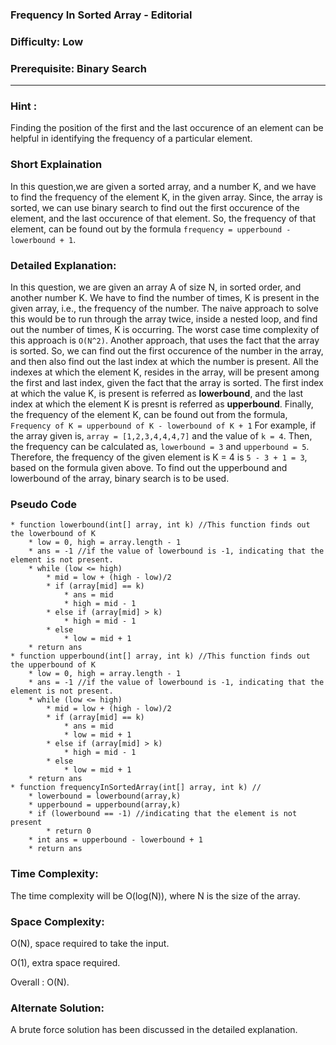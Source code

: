 ### **Frequency In Sorted Array - Editorial**
### **Difficulty**: Low
### **Prerequisite: Binary Search**
---
### **Hint** :
Finding the position of the first and the last occurence of an element can be helpful in identifying the frequency of a particular element. 
### **Short Explaination**
In this question,we are given a sorted array, and a number K, and we have to find the frequency of the element K, in the given array. Since, the array is sorted, we can use binary search to find out the first occurence of the element, and the last occurence of that element. So, the frequency of that element, can be found out by the formula
`frequency = upperbound - lowerbound + 1`.
### **Detailed Explanation**:
In this question, we are given an array A of size N, in sorted order, and another number K. We have to find the number of times, K is present in the given array, i.e., the frequency of the number. The naive approach to solve this would be to run through the array twice, inside a nested loop, and find out the number of times, K is occurring. The worst case time complexity of this approach is `O(N^2)`. 
Another approach, that uses the fact that the array is sorted. So, we can find out the first occurence of the number in the array, and then also find out the last index at which the number is present. All the indexes at which the element K, resides in the array, will be present among  the first and last index, given the fact that the array is sorted. The first index at which the value K, is present is referred as __lowerbound__, and the last index at which the element K is presnt is referred as __upperbound__. Finally, the frequency of the element K, can be found out from the formula,
			`Frequency of K = upperbound of K - lowerbound of K + 1`
For example, if the array given is, `array = [1,2,3,4,4,4,7]` and the value of `k = 4`. Then, the frequency can be calculated as,
`lowerbound = 3` and `upperbound = 5`. Therefore, the frequency of the given element is K = 4 is `5 - 3 + 1 = 3`, based on the formula given above. 
To find out the upperbound and lowerbound of the array, binary search is to be used.
### **Pseudo Code**
	* function lowerbound(int[] array, int k) //This function finds out the lowerbound of K
		* low = 0, high = array.length - 1
		* ans = -1 //if the value of lowerbound is -1, indicating that the element is not present.
		* while (low <= high)
			* mid = low + (high - low)/2
			* if (array[mid] == k)
				* ans = mid
				* high = mid - 1
			* else if (array[mid] > k)
				* high = mid - 1
			* else 
				* low = mid + 1
		* return ans
	* function upperbound(int[] array, int k) //This function finds out the upperbound of K
		* low = 0, high = array.length - 1
		* ans = -1 //if the value of lowerbound is -1, indicating that the element is not present.
		* while (low <= high)
			* mid = low + (high - low)/2
			* if (array[mid] == k)
				* ans = mid
				* low = mid + 1
			* else if (array[mid] > k)
				* high = mid - 1
			* else 
				* low = mid + 1
		* return ans
	* function frequencyInSortedArray(int[] array, int k) //
		* lowerbound = lowerbound(array,k)
		* upperbound = upperbound(array,k)
		* if (lowerbound == -1) //indicating that the element is not present
			* return 0
		* int ans = upperbound - lowerbound + 1
		* return ans
### **Time Complexity**:
The time complexity will be O(log(N)), where N is the size of the array.
### **Space Complexity**:
O(N), space required to take the input.

O(1), extra space required.

Overall : O(N).
### **Alternate Solution**:
A brute force solution has been discussed in the detailed explanation.
